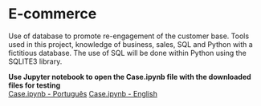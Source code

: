 # E-commerce

Use of database to promote re-engagement of the customer base.
Tools used in this project, knowledge of business, sales, SQL and Python with a fictitious database.
The use of SQL will be done within Python using the SQLITE3 library.

<strong> Use Jupyter notebook to open the Case.ipynb file with the downloaded files for testing </strong><br>
<a href="https://github.com/luiz-antonio-ck/e-commerce/blob/main/Case.ipynb" class="image fit">Case.ipynb - Português</a>
<a href="https://github.com/luiz-antonio-ck/e-commerce/blob/main/Case.ipynb" class="image fit">Case.ipynb - English</a>
